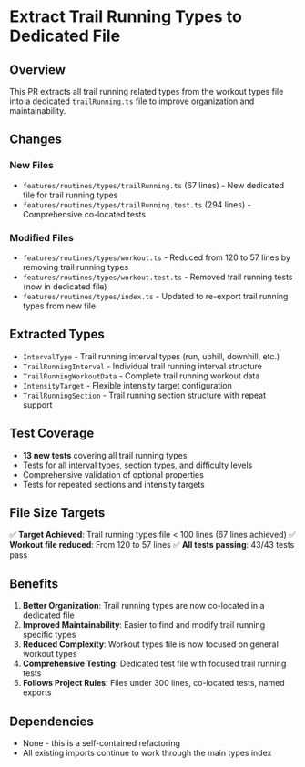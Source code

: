 # Extract Trail Running Types to Dedicated File

## Overview

This PR extracts all trail running related types from the workout types file into a dedicated `trailRunning.ts` file to improve organization and maintainability.

## Changes

### New Files

- `features/routines/types/trailRunning.ts` (67 lines) - New dedicated file for trail running types
- `features/routines/types/trailRunning.test.ts` (294 lines) - Comprehensive co-located tests

### Modified Files

- `features/routines/types/workout.ts` - Reduced from 120 to 57 lines by removing trail running types
- `features/routines/types/workout.test.ts` - Removed trail running tests (now in dedicated file)
- `features/routines/types/index.ts` - Updated to re-export trail running types from new file

## Extracted Types

- `IntervalType` - Trail running interval types (run, uphill, downhill, etc.)
- `TrailRunningInterval` - Individual trail running interval structure
- `TrailRunningWorkoutData` - Complete trail running workout data
- `IntensityTarget` - Flexible intensity target configuration
- `TrailRunningSection` - Trail running section structure with repeat support

## Test Coverage

- **13 new tests** covering all trail running types
- Tests for all interval types, section types, and difficulty levels
- Comprehensive validation of optional properties
- Tests for repeated sections and intensity targets

## File Size Targets

✅ **Target Achieved**: Trail running types file < 100 lines (67 lines achieved)
✅ **Workout file reduced**: From 120 to 57 lines
✅ **All tests passing**: 43/43 tests pass

## Benefits

1. **Better Organization**: Trail running types are now co-located in a dedicated file
2. **Improved Maintainability**: Easier to find and modify trail running specific types
3. **Reduced Complexity**: Workout types file is now focused on general workout types
4. **Comprehensive Testing**: Dedicated test file with focused trail running tests
5. **Follows Project Rules**: Files under 300 lines, co-located tests, named exports

## Dependencies

- None - this is a self-contained refactoring
- All existing imports continue to work through the main types index

